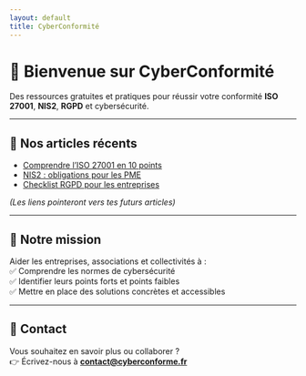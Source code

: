 ```yaml
---
layout: default
title: CyberConformité
---
```


# 🔐 Bienvenue sur **CyberConformité**

Des ressources gratuites et pratiques pour réussir votre conformité **ISO 27001**, **NIS2**, **RGPD** et cybersécurité.  

---

## 📘 Nos articles récents
- [Comprendre l’ISO 27001 en 10 points](#)  
- [NIS2 : obligations pour les PME](#)  
- [Checklist RGPD pour les entreprises](#)  

*(Les liens pointeront vers tes futurs articles)*  

---

## 🚀 Notre mission
Aider les entreprises, associations et collectivités à :  
✅ Comprendre les normes de cybersécurité  
✅ Identifier leurs points forts et points faibles  
✅ Mettre en place des solutions concrètes et accessibles  

---

## 📩 Contact
Vous souhaitez en savoir plus ou collaborer ?  
👉 Écrivez-nous à **contact@cyberconforme.fr**  
